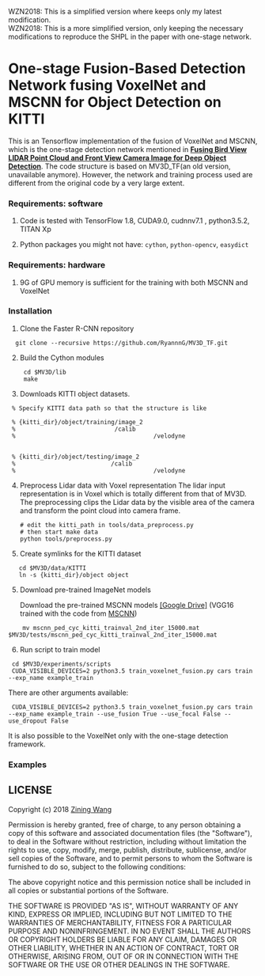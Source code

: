 WZN2018: This is a simplified version where keeps only my latest modification.  
WZN2018: This is a more simplified version, only keeping the necessary modifications to reproduce the SHPL in the paper with one-stage network. 

# One-stage Fusion-Based Detection Network fusing VoxelNet and MSCNN for Object Detection on KITTI

This is an Tensorflow implementation of the fusion of VoxelNet and MSCNN, which is the one-stage detection network mentioned in [**Fusing Bird View LIDAR Point Cloud and Front View Camera Image for Deep Object Detection**](https://arxiv.org/abs/1711.06703). The code structure is based on MV3D_TF(an old version, unavailable anymore). However, the network and training process used are different from the original code by a very large extent. 


### Requirements: software

1. Code is tested with TensorFlow 1.8, CUDA9.0, cudnnv7.1 , python3.5.2, TITAN Xp

2. Python packages you might not have: `cython`, `python-opencv`, `easydict`

### Requirements: hardware

1. 9G of GPU memory is sufficient for the training with both MSCNN and VoxelNet

### Installation 

1. Clone the Faster R-CNN repository
```Shell
  git clone --recursive https://github.com/RyannnG/MV3D_TF.git
```

2. Build the Cython modules
   ```Shell
    cd $MV3D/lib
    make
   ```

3. Downloads KITTI object datasets.

```Shell
 % Specify KITTI data path so that the structure is like

 % {kitti_dir}/object/training/image_2
 %                            /calib
 %							             /velodyne
       

 % {kitti_dir}/object/testing/image_2
 %                           /calib
 %							             /velodyne
```


4. Preprocess Lidar data with Voxel representation
  The lidar input representation is in Voxel which is totally different from that of MV3D. The preprocessing clips the Lidar data by the visible area of the camera and transform the point cloud into camera frame.

   ```shell
   # edit the kitti_path in tools/data_preprocess.py
   # then start make data
   python tools/preprocess.py
   ```

5. Create symlinks for the KITTI dataset

```Shell
   cd $MV3D/data/KITTI
   ln -s {kitti_dir}/object object
```

5. Download pre-trained ImageNet models

   Download the pre-trained MSCNN models [[Google Drive]](https://drive.google.com/file/d/1RZZrxmfUzkGLEYrVYkXDEk3lNXR36xJS/view?usp=sharing) (VGG16 trained with the code from [MSCNN](https://github.com/zhaoweicai/mscnn)) 

```Shell
    mv mscnn_ped_cyc_kitti_trainval_2nd_iter_15000.mat $MV3D/tests/mscnn_ped_cyc_kitti_trainval_2nd_iter_15000.mat
```


6. Run script to train model 
```Shell
 cd $MV3D/experiments/scripts
 CUDA_VISIBLE_DEVICES=2 python3.5 train_voxelnet_fusion.py cars train --exp_name example_train
```
There are other arguments available:

```Shell
 CUDA_VISIBLE_DEVICES=2 python3.5 train_voxelnet_fusion.py cars train --exp_name example_train --use_fusion True --use_focal False --use_dropout False
```

It is also possible to the VoxelNet only with the one-stage detection framework.

### Examples



## LICENSE
Copyright (c) 2018 [Zining Wang](https://github.com/ZiningWang)

Permission is hereby granted, free of charge, to any person obtaining a copy
of this software and associated documentation files (the "Software"), to deal
in the Software without restriction, including without limitation the rights
to use, copy, modify, merge, publish, distribute, sublicense, and/or sell
copies of the Software, and to permit persons to whom the Software is
furnished to do so, subject to the following conditions:

The above copyright notice and this permission notice shall be included in all
copies or substantial portions of the Software.

THE SOFTWARE IS PROVIDED "AS IS", WITHOUT WARRANTY OF ANY KIND, EXPRESS OR
IMPLIED, INCLUDING BUT NOT LIMITED TO THE WARRANTIES OF MERCHANTABILITY,
FITNESS FOR A PARTICULAR PURPOSE AND NONINFRINGEMENT. IN NO EVENT SHALL THE
AUTHORS OR COPYRIGHT HOLDERS BE LIABLE FOR ANY CLAIM, DAMAGES OR OTHER
LIABILITY, WHETHER IN AN ACTION OF CONTRACT, TORT OR OTHERWISE, ARISING FROM,
OUT OF OR IN CONNECTION WITH THE SOFTWARE OR THE USE OR OTHER DEALINGS IN THE
SOFTWARE.